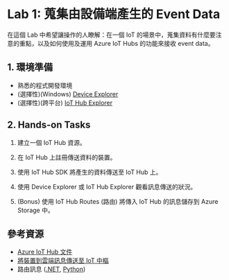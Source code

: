# Lab 1: 蒐集由設備端產生的 Event Data

在這個 Lab 中希望讓操作的人瞭解：在一個 IoT 的場景中，蒐集資料有什麼要注意的重點，以及如何使用及運用 Azure IoT Hubs 的功能來接收 event data。

## 1. 環境準備

* 熟悉的程式開發環境
* (選擇性)(Windows) [Device Explorer](https://github.com/Azure/azure-iot-sdk-csharp/tree/master/tools/DeviceExplorer)
* (選擇性)(跨平台) [IoT Hub Explorer](https://github.com/Azure/iothub-explorer)

## 2. Hands-on Tasks

1. 建立一個 IoT Hub 資源。

2. 在 IoT Hub 上註冊傳送資料的裝置。

3. 使用 IoT Hub SDK 將產生的資料傳送至 IoT Hub 上。

4. 使用 Device Explorer 或 IoT Hub Explorer 觀看訊息傳送的狀況。

5. (Bonus) 使用 IoT Hub Routes (路由) 將傳入 IoT Hub 的訊息儲存到 Azure Storage 中。

## 參考資源

* [Azure IoT Hub 文件](https://docs.microsoft.com/zh-tw/azure/iot-hub/)
* [將裝置到雲端訊息傳送至 IoT 中樞](https://docs.microsoft.com/zh-tw/azure/iot-hub/iot-hub-devguide-messages-d2c)
* 路由訊息 ([.NET](https://docs.microsoft.com/zh-tw/azure/iot-hub/iot-hub-csharp-csharp-process-d2c), [Python](https://docs.microsoft.com/zh-tw/azure/iot-hub/iot-hub-python-python-process-d2c))